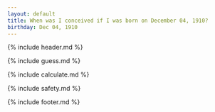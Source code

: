 ```yaml
---
layout: default
title: When was I conceived if I was born on December 04, 1910?
birthday: Dec 04, 1910
---
```


{% include header.md %}

{% include guess.md %}

{% include calculate.md %}

{% include safety.md %}

{% include footer.md %}



